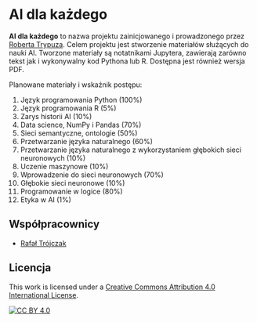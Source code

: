 # AI dla każdego

**AI dla każdego** to nazwa projektu zainicjowanego i prowadzonego przez [Roberta Trypuza](https://www.linkedin.com/in/robert-trypuz-a1262617/). Celem projektu jest stworzenie materiałów służących do nauki AI. Tworzone materiały są notatnikami Jupytera, zawierają zarówno tekst jak i wykonywalny kod Pythona lub R. Dostępna jest również wersja PDF.

Planowane materiały i wskaźnik postępu:
1. Język programowania Python (100%)
2. Język programowania R (5%)
2. Zarys historii AI (10%)
3. Data science, NumPy i Pandas (70%)
4. Sieci semantyczne, ontologie (50%)
5. Przetwarzanie języka naturalnego (60%)
6. Przetwarzanie języka naturalnego z wykorzystaniem głębokich sieci neuronowych (10%)
7. Uczenie maszynowe (10%)
8. Wprowadzenie do sieci neuronowych (70%)
9. Głębokie sieci neuronowe (10%)
10. Programowanie w logice (80%)
11. Etyka w AI (1%)

## Współpracownicy

- [Rafał Trójczak](https://www.linkedin.com/in/rafa-trjczak-a112b714b/)

## Licencja

This work is licensed under a
[Creative Commons Attribution 4.0 International License][cc-by].

[![CC BY 4.0][cc-by-shield]][cc-by]

[cc-by]: http://creativecommons.org/licenses/by/4.0/
[cc-by-image]: https://i.creativecommons.org/l/by/4.0/88x31.png
[cc-by-shield]: https://img.shields.io/badge/License-CC%20BY%204.0-lightgrey.svg
